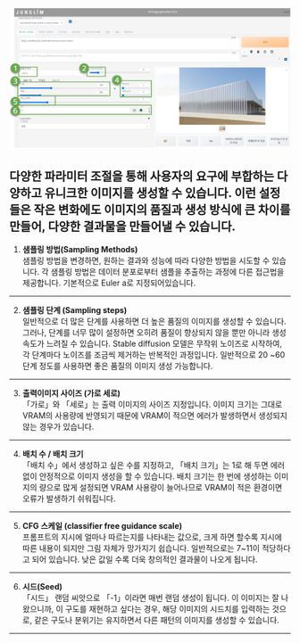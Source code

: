<p align="center">
  <img src="../../img/image10.PNG" alt="Generative AI in Architecture">
</p>

다양한 파라미터 조절을 통해 사용자의 요구에 부합하는 다양하고 유니크한 이미지를 생성할 수 있습니다. 
이런 설정들은 작은 변화에도 이미지의 품질과 생성 방식에 큰 차이를 만들어, 다양한 결과물을 만들어낼 수 있습니다.
----
1. **샘플링 방법(Sampling Methods)** 
<br> 샘플링 방법을 변경하면, 원하는 결과와 성능에 따라 다양한 방법을 시도할 수 있습니다. 각 샘플링 방법은 데이터 분포로부터 샘플을 추출하는 과정에 다른 접근법을 제공합니다. 기본적으로 Euler a로 지정되어있습니다. 
----
2. **샘플링 단계 (Sampling steps)** 
<br> 일반적으로 더 많은 단계를 사용하면 더 높은 품질의 이미지를 생성할 수 있습니다. 그러나, 단계를 너무 많이 설정하면 오히려 품질이 향상되지 않을 뿐만 아니라 생성 속도가 느려질 수 있습니다. Stable diffusion 모델은 무작위 노이즈로 시작하여, 각 단계마다 노이즈를 조금씩 제거하는 반복적인 과정입니다. 일반적으로 20 ~60단계 정도를 사용하면 좋은 품질의 이미지 생성 가능합니다.
----
3. **출력이미지 사이즈 (가로 세로)** 
<br> 「가로」와 「세로」는 출력 이미지의 사이즈 지정입니다. 이미지 크기는 그대로 VRAM의 사용량에 반영되기 때문에 VRAM이 적으면 에러가 발생하면서 생성되지 않는 경우가 있습니다.
----
4. **배치 수 / 배치 크기** 
<br> 「배치 수」에서 생성하고 싶은 수를 지정하고, 「배치 크기」는 1로 해 두면 에러 없이 안정적으로 이미지 생성을 할 수 있습니다. 배치 크기는 한 번에 생성하는 이미지의 량으로 많게 설정되면 VRAM 사용량이 늘어나므로 VRAM이 적은 환경이면 오류가 발생하기 쉬워집니다. 
----
5. **CFG 스케일 (classifier free guidance scale)** 
<br> 프롬프트의 지시에 얼마나 따르는지를 나타내는 값으로, 크게 하면 할수록 지시에 따른 내용이 되지만 그림 자체가 망가지기 쉽습니다. 일반적으로는 7~11이 적당하다고 되어 있습니다. 낮은 값일 수록 더욱 창의적인 결과물이 나오게 됩니다.
----
6. **시드(Seed)** 
<br> 「시드」 랜덤 씨앗으로 「-1」이라면 매번 랜덤 생성이 됩니다. 이 이미지는 잘 나왔으니까, 이 구도를 재현하고 싶다는 경우, 해당 이미지의 시드치를 입력하는 것으로, 같은 구도나 분위기는 유지하면서 다른 패턴의 이미지를 생성할 수 있습니다.
----